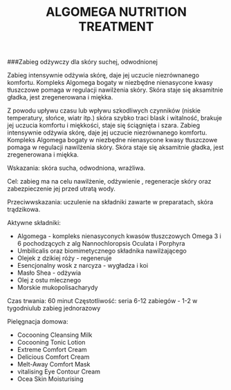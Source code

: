 ﻿---
title: ALGOMEGA NUTRITION TREATMENT
layout: zabieg
---
###Zabieg odżywczy dla skóry suchej, odwodnionej
	
Zabieg intensywnie odżywia skórę, daje jej uczucie niezrównanego komfortu. Kompleks Algomega bogaty w niezbędne nienasycone kwasy tłuszczowe pomaga w regulacji nawilżenia skóry. Skóra staje się aksamitnie gładka, jest zregenerowana i miękka.

Z powodu upływu czasu lub wpływu szkodliwych czynników (niskie temperatury, słońce, wiatr itp.) skóra szybko traci blask i witalność, brakuje jej uczucia komfortu i miękkości, staje się ściągnięta i szara. Zabieg intensywnie odżywia skórę, daje jej uczucie niezrównanego komfortu. Kompleks Algomega bogaty w niezbędne nienasycone kwasy tłuszczowe pomaga w regulacji nawilżenia skóry. Skóra staje się aksamitnie gładka, jest zregenerowana i miękka.

Wskazania: skóra sucha, odwodniona, wrażliwa.

Cel: zabieg ma na celu nawilżenie, odżywienie , regeneracje skóry oraz zabezpieczenie jej przed utratą wody.

Przeciwwskazania:
uczulenie na składniki zawarte w preparatach, skóra trądzikowa.

Aktywne składniki:

- Algomega - kompleks nienasyconych kwasów tłuszczowych Omega 3 i 6 pochodzących z alg Nannochloropsis Oculata i Porphyra
- Umbilicalis oraz biomimetycznego składnika nawilżającego
- Olejek z dzikiej róży - regeneruje
- Esencjonalny wosk z narcyza - wygładza i koi
- Masło Shea - odżywia
- Olej z ostu mlecznego
- Morskie mukopolisacharydy

Czas trwania: 60 minut
Częstotliwość: seria 6-12 zabiegów - 1-2 w tygodniulub zabieg jednorazowy

Pielęgnacja domowa:

- Cocooning Cleansing Milk
- Cocooning Tonic Lotion
- Extreme Comfort Cream
- Delicious Comfort Cream
- Melt-Away Comfort Mask
- vitalising Eye Contour Cream
- Ocea Skin Moisturising